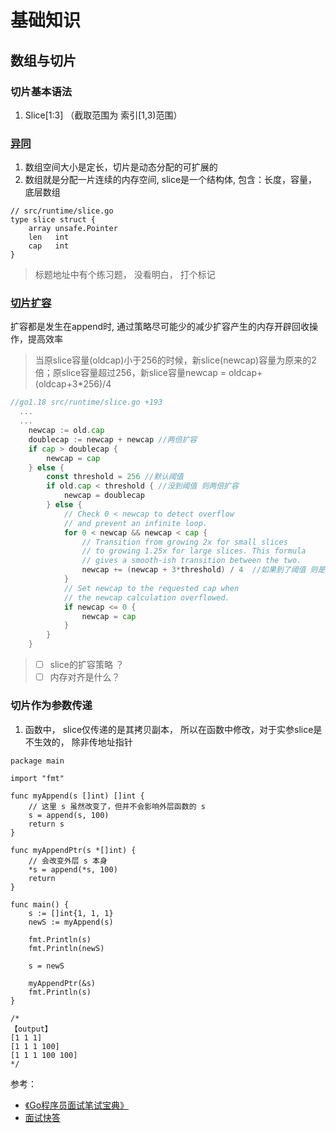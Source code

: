 # 基础知识

## 数组与切片

### 切片基本语法

1. Slice[1:3] （截取范围为 索引[1,3)范围）

### [异同](https://golang.design/go-questions/slice/vs-array/)

1. 数组空间大小是定长，切片是动态分配的可扩展的
2. 数组就是分配一片连续的内存空间,  slice是一个结构体, 包含：长度，容量，底层数组

```golang
// src/runtime/slice.go
type slice struct {
	array unsafe.Pointer
	len   int
	cap   int
}
```

> 标题地址中有个练习题， 没看明白， 打个标记

###  [切片扩容](https://golang.design/go-questions/slice/grow/)

扩容都是发生在append时,   通过策略尽可能少的减少扩容产生的内存开辟回收操作，提高效率

> 当原slice容量(oldcap)小于256的时候，新slice(newcap)容量为原来的2倍；原slice容量超过256，新slice容量newcap = oldcap+(oldcap+3*256)/4

```go
//go1.18 src/runtime/slice.go +193
  ...
  ...
	newcap := old.cap
	doublecap := newcap + newcap //两倍扩容
	if cap > doublecap {
		newcap = cap
	} else {
		const threshold = 256 //默认阈值
		if old.cap < threshold { //没到阈值 则两倍扩容
			newcap = doublecap
		} else {
			// Check 0 < newcap to detect overflow
			// and prevent an infinite loop.
			for 0 < newcap && newcap < cap {  
				// Transition from growing 2x for small slices
				// to growing 1.25x for large slices. This formula 
				// gives a smooth-ish transition between the two.
				newcap += (newcap + 3*threshold) / 4  //如果到了阈值 则是当前容量+3*阈值256 / 4 
			}
			// Set newcap to the requested cap when
			// the newcap calculation overflowed.
			if newcap <= 0 {
				newcap = cap
			}
		}
	}
```

> - [ ] slice的扩容策略 ？ 
> - [ ] 内存对齐是什么？

### 切片作为参数传递

1. 函数中， slice仅传递的是其拷贝副本， 所以在函数中修改，对于实参slice是不生效的， 除非传地址指针

```golang
package main

import "fmt"

func myAppend(s []int) []int {
	// 这里 s 虽然改变了，但并不会影响外层函数的 s
	s = append(s, 100)
	return s
}

func myAppendPtr(s *[]int) {
	// 会改变外层 s 本身
	*s = append(*s, 100)
	return
}

func main() {
	s := []int{1, 1, 1}
	newS := myAppend(s)

	fmt.Println(s)
	fmt.Println(newS)

	s = newS

	myAppendPtr(&s)
	fmt.Println(s)
}

/*
【output】
[1 1 1]
[1 1 1 100]
[1 1 1 100 100]
*/
```

参考：

- [《Go程序员面试笔试宝典》](https://golang.design/go-questions/)
- [面试快答](https://learnku.com/articles/69250)